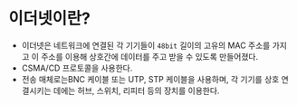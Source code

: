 # 이더넷이란?
* 이더넷은 네트워크에 연결된 각 기기들이 `48bit` 길이의 고유의 MAC 주소를 가지고 이 주소를 이용해 상호간에 데이터를 주고 받을 수 있도록 만들어졌다. 
* CSMA/CD 프로토콜을 사용한다.
* 전송 매체로는BNC 케이블 또는 UTP, STP 케이블을 사용하며, 각 기기를 상호 연결시키는 데에는 허브, 스위치, 리피터 등의 장치를 이용한다.
